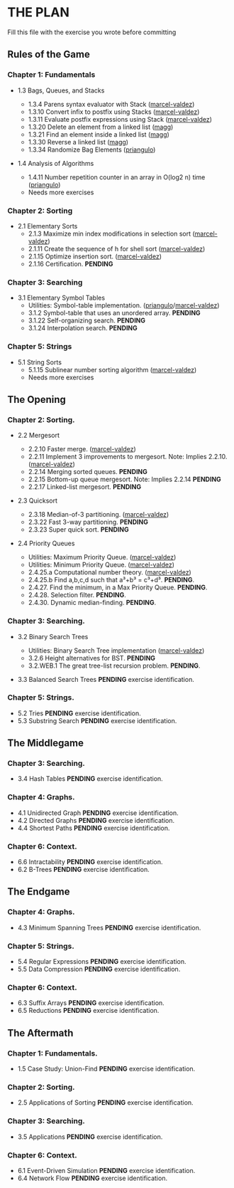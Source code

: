 # THE PLAN

Fill this file with the exercise you wrote before committing

## Rules of the Game

### Chapter 1: Fundamentals

* 1.3 Bags, Queues, and Stacks
    - 1.3.4 Parens syntax evaluator with Stack ([marcel-valdez](https://github.com/marcel-valdez))
    - 1.3.10 Convert infix to postfix using Stacks ([marcel-valdez](https://github.com/marcel-valdez))
    - 1.3.11 Evaluate postfix expressions using Stack ([marcel-valdez](https://github.com/marcel-valdez))
    - 1.3.20 Delete an element from a linked list ([magg](https://github.com/))
    - 1.3.21 Find an element inside a linked list ([magg](https://github.com/))
    - 1.3.30 Reverse a linked list ([magg](https://github.com/))
    - 1.3.34 Randomize Bag Elements ([priangulo](https://github.com/priangulo))
  
  
* 1.4 Analysis of Algorithms  
    - 1.4.11 Number repetition counter in an array in O(log2 n) time ([priangulo](https://github.com/priangulo))
    - Needs more exercises
  
  

### Chapter 2: Sorting

* 2.1 Elementary Sorts
    - 2.1.3 Maximize min index modifications in selection sort ([marcel-valdez](https://github.com/marcel-valdez))
    - 2.1.11 Create the sequence of h for shell sort ([marcel-valdez](https://github.com/marcel-valdez))
    - 2.1.15 Optimize insertion sort. ([marcel-valdez](https://github.com/marcel-valdez))
    - 2.1.16 Certification. **PENDING**
  

### Chapter 3: Searching

* 3.1 Elementary Symbol Tables
    - Utilities: Symbol-table implementation. ([priangulo](https://github.com/priangulo)/[marcel-valdez](https://github.com/marcel-valdez))
    - 3.1.2 Symbol-table that uses an unordered array. **PENDING**
    - 3.1.22 Self-organizing search. **PENDING**
    - 3.1.24 Interpolation search. **PENDING**

### Chapter 5: Strings

* 5.1 String Sorts
    - 5.1.15 Sublinear number sorting algorithm ([marcel-valdez](https://github.com/marcel-valdez))
    - Needs more exercises
  
## The Opening

### Chapter 2: Sorting.

* 2.2 Mergesort
    - 2.2.10 Faster merge. ([marcel-valdez](https://github.com/marcel-valdez))
    - 2.2.11 Implement 3 improvements to mergesort. Note: Implies 2.2.10. ([marcel-valdez](https://github.com/marcel-valdez))
    - 2.2.14 Merging sorted queues. **PENDING**
    - 2.2.15 Bottom-up queue mergesort. Note: Implies 2.2.14 **PENDING**
    - 2.2.17 Linked-list mergesort. **PENDING**
  
* 2.3 Quicksort  
    - 2.3.18 Median-of-3 partitioning. ([marcel-valdez](https://github.com/marcel-valdez))
    - 2.3.22 Fast 3-way partitioning. **PENDING**
    - 2.3.23 Super quick sort. **PENDING**
  
* 2.4 Priority Queues  
    - Utilities: Maximum Priority Queue. ([marcel-valdez](https://github.com/marcel-valdez))
    - Utilities: Minimum Priority Queue. ([marcel-valdez](https://github.com/marcel-valdez))
    - 2.4.25.a Computational number theory. ([marcel-valdez](https://github.com/marcel-valdez))
    - 2.4.25.b Find a,b,c,d such that a³+b³ = c³+d³. **PENDING**.
    - 2.4.27. Find the minimum, in a Max Priority Queue. **PENDING**.
    - 2.4.28. Selection filter. **PENDING**.
    - 2.4.30. Dynamic median-finding. **PENDING**.
  

### Chapter 3: Searching.

* 3.2 Binary Search Trees
    - Utilities: Binary Search Tree implementation ([marcel-valdez](https://github.com/marcel-valdez))
    - 3.2.6 Height alternatives for BST. **PENDING**
    - 3.2.WEB.1 The great tree-list recursion problem. **PENDING**.
  
* 3.3 Balanced Search Trees **PENDING** exercise identification.  
  

### Chapter 5: Strings.

* 5.2 Tries **PENDING** exercise identification.
* 5.3 Substring Search **PENDING** exercise identification.

## The Middlegame

### Chapter 3: Searching.

* 3.4 Hash Tables **PENDING** exercise identification.


### Chapter 4: Graphs.

* 4.1 Unidirected Graph **PENDING** exercise identification.
* 4.2 Directed Graphs **PENDING** exercise identification.
* 4.4 Shortest Paths **PENDING** exercise identification.


### Chapter 6: Context.

* 6.6 Intractability **PENDING** exercise identification.
* 6.2 B-Trees **PENDING** exercise identification.

## The Endgame

### Chapter 4: Graphs.

* 4.3 Minimum Spanning Trees **PENDING** exercise identification.


### Chapter 5: Strings.

* 5.4 Regular Expressions **PENDING** exercise identification.
* 5.5 Data Compression **PENDING** exercise identification.


### Chapter 6: Context.

* 6.3 Suffix Arrays **PENDING** exercise identification.
* 6.5 Reductions **PENDING** exercise identification.

## The Aftermath

### Chapter 1: Fundamentals.

* 1.5 Case Study: Union-Find **PENDING** exercise identification.


### Chapter 2: Sorting.

* 2.5 Applications of Sorting **PENDING** exercise identification.


### Chapter 3: Searching.

* 3.5 Applications **PENDING** exercise identification.

### Chapter 6: Context.

* 6.1 Event-Driven Simulation **PENDING** exercise identification.
* 6.4 Network Flow **PENDING** exercise identification.